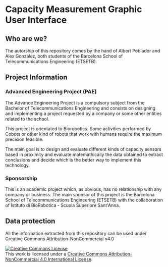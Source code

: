 # Capacity Measurement Graphic User Interface

## Who are we?

The autorship of this repository comes by the hand of Albert Poblador and Alex Gonzalez, both students of the Barcelona School of Telecommunications Engineering (ETSETB). 

## Project Information

### Advanced Engineering Project (PAE)

The Advance Engineering Project is a compulsory subject from the Bachelor of Telecommunications Engineering and consists on designing and implementing a project requested by a company or some other entities related to the school.

This project is orientated to Biorobotics. Some activities performed by Cobots or other kind of robots that work with humans require the maximum precision feasible. 

The main goal is to design and evaluate different kinds of capacity sensors based in proximity and evaluate matemathically the data obtained to extract conclusions and decide which is the better way to implement this technology. 



### Sponsorship

This is an academic project which, as obvious, has no relationship with any company or business. The main sponsor of this project is the Barcelona School of Telecommunications Engineering (ETSETB) with the collaboration of Istituto di BioRobotica - Scuola Superiore Sant'Anna.



## Data protection

All the information extracted from this repository can be used under Creative Commons Attribution-NonCommercial v4.0

<a rel="license" href="http://creativecommons.org/licenses/by-nc/4.0/"><img alt="Creative Commons License" style="border-width:0" src="https://i.creativecommons.org/l/by-nc/4.0/88x31.png" /></a><br />This work is licensed under a <a rel="license" href="http://creativecommons.org/licenses/by-nc/4.0/">Creative Commons Attribution-NonCommercial 4.0 International License</a>.
